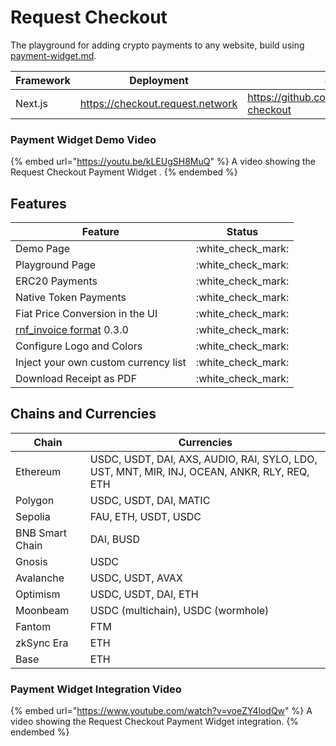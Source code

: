 # Request Checkout

The playground for adding crypto payments to any website, build using [payment-widget.md](../components/payment-widget.md "mention").

<table data-full-width="false"><thead><tr><th>Framework</th><th>Deployment</th><th>Source</th></tr></thead><tbody><tr><td>Next.js</td><td><a href="https://checkout.request.network">https://checkout.request.network</a></td><td><a href="https://github.com/RequestNetwork/rn-checkout">https://github.com/RequestNetwork/rn-checkout</a></td></tr></tbody></table>

### Payment Widget Demo Video

{% embed url="https://youtu.be/kLEUgSH8MuQ" %}
A video showing the Request Checkout Payment Widget .
{% endembed %}

## Features

| Feature                                                                                                                                | Status               |
| -------------------------------------------------------------------------------------------------------------------------------------- | -------------------- |
| Demo Page                                                                                                                              | :white\_check\_mark: |
| Playground Page                                                                                                                        | :white\_check\_mark: |
| ERC20 Payments                                                                                                                         | :white\_check\_mark: |
| Native Token Payments                                                                                                                  | :white\_check\_mark: |
| Fiat Price Conversion in the UI                                                                                                        | :white\_check\_mark: |
| [rnf\_invoice format](https://github.com/RequestNetwork/requestNetwork/tree/master/packages/data-format/src/format/rnf\_invoice) 0.3.0 | :white\_check\_mark: |
| Configure Logo and Colors                                                                                                              | :white\_check\_mark: |
| Inject your own custom currency list                                                                                                   | :white\_check\_mark: |
| Download Receipt as PDF                                                                                                                | :white\_check\_mark: |

## Chains and Currencies

| Chain           | Currencies                                                                                  |
| --------------- | ------------------------------------------------------------------------------------------- |
| Ethereum        | USDC, USDT, DAI, AXS, AUDIO, RAI, SYLO, LDO, UST, MNT, MIR, INJ, OCEAN, ANKR, RLY, REQ, ETH |
| Polygon         | USDC, USDT, DAI, MATIC                                                                      |
| Sepolia         | FAU, ETH, USDT, USDC                                                                        |
| BNB Smart Chain | DAI, BUSD                                                                                   |
| Gnosis          | USDC                                                                                        |
| Avalanche       | USDC, USDT, AVAX                                                                            |
| Optimism        | USDC, USDT, DAI, ETH                                                                        |
| Moonbeam        | USDC (multichain), USDC (wormhole)                                                          |
| Fantom          | FTM                                                                                         |
| zkSync Era      | ETH                                                                                         |
| Base            | ETH                                                                                         |

### Payment Widget Integration Video

{% embed url="https://www.youtube.com/watch?v=voeZY4lodQw" %}
A video showing the Request Checkout Payment Widget integration.
{% endembed %}

